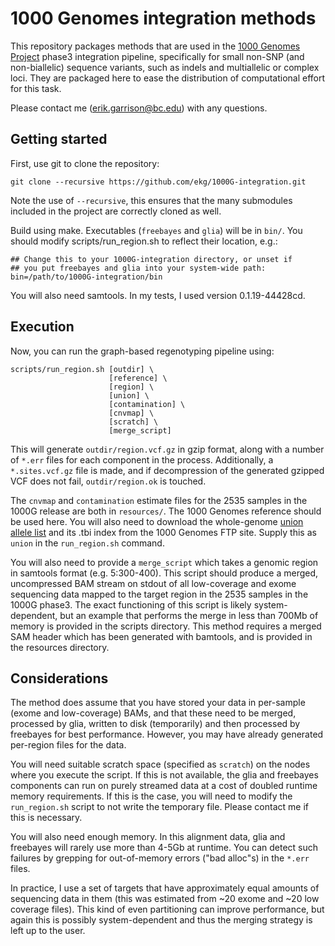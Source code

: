 # 1000 Genomes integration methods

This repository packages methods that are used in the [1000 Genomes Project](http://www.1000genomes.org/) phase3 integration pipeline, specifically for small non-SNP (and non-biallelic) sequence variants, such as indels and multiallelic or complex loci.  They are packaged here to ease the distribution of computational effort for this task.

Please contact me (<erik.garrison@bc.edu>) with any questions.

## Getting started

First, use git to clone the repository:

    git clone --recursive https://github.com/ekg/1000G-integration.git

Note the use of `--recursive`, this ensures that the many submodules included in the project are correctly cloned as well.

Build using make.  Executables (`freebayes` and `glia`) will be in `bin/`.  You should modify scripts/run\_region.sh to reflect their location, e.g.:

    ## Change this to your 1000G-integration directory, or unset if
    ## you put freebayes and glia into your system-wide path:
    bin=/path/to/1000G-integration/bin

You will also need samtools.  In my tests, I used version 0.1.19-44428cd.

## Execution

Now, you can run the graph-based regenotyping pipeline using:

    scripts/run_region.sh [outdir] \
                          [reference] \
                          [region] \
                          [union] \
                          [contamination] \
                          [cnvmap] \
                          [scratch] \
                          [merge_script]

This will generate `outdir/region.vcf.gz` in gzip format, along with a number of `*.err` files for each component in the process.  Additionally, a `*.sites.vcf.gz` file is made, and if decompression of the generated gzipped VCF does not fail, `outdir/region.ok` is touched.

The `cnvmap` and `contamination` estimate files for the 2535 samples in the
1000G release are both in `resources/`.  The 1000 Genomes reference should be
used here.  You will also need to download the whole-genome [union allele list](http://ftp.1000genomes.ebi.ac.uk/vol1/ftp/technical/working/20130723_phase3_wg/union/ALL.wgs.union_from_bc.20130502.snps_indels_complex.sites.vcf.gz) and its .tbi index from the 1000 Genomes FTP site.  Supply this as `union` in the `run_region.sh` command.

You will also need to provide a `merge_script` which takes a genomic region in samtools format (e.g. 5:300-400).  This script should produce a merged, uncompressed BAM stream on stdout of all low-coverage and exome sequencing data mapped to the target region in the 2535 samples in the 1000G phase3.  The exact functioning of this script is likely system-dependent, but an example that performs the merge in less than 700Mb of memory is provided in the scripts directory.  This method requires a merged SAM header which has been generated with bamtools, and is provided in the resources directory.

## Considerations

The method does assume that you have stored your data in per-sample (exome and low-coverage) BAMs, and that these need to be merged, processed by glia, written to disk (temporarily) and then processed by freebayes for best performance.  However, you may have already generated per-region files for the data.

You will need suitable scratch space (specified as `scratch`) on the nodes where you execute the script.  If this is not available, the glia and freebayes components can run on purely streamed data at a cost of doubled runtime memory requirements.  If this is the case, you will need to modify the `run_region.sh` script to not write the temporary file.  Please contact me if this is necessary.

You will also need enough memory.  In this alignment data, glia and freebayes will rarely use more than 4-5Gb at runtime.  You can detect such failures by grepping for out-of-memory errors ("bad alloc"s) in the `*.err` files.

In practice, I use a set of targets that have approximately equal amounts of sequencing data in them (this was estimated from ~20 exome and ~20 low coverage files).  This kind of even partitioning can improve performance, but again this is possibly system-dependent and thus the merging strategy is left up to the user.
